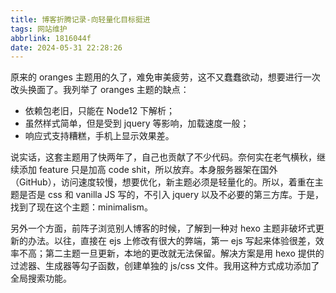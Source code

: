```yaml
---
title: 博客折腾记录-向轻量化目标挺进
tags: 网站维护
abbrlink: 1816044f
date: 2024-05-31 22:28:26
---
```


原来的 oranges 主题用的久了，难免审美疲劳，这不又蠢蠢欲动，想要进行一次改头换面了。我列举了 oranges 主题的缺点：

- 依赖包老旧，只能在 Node12 下解析；
- 虽然样式简单，但是受到 jquery 等影响，加载速度一般；
- 响应式支持糟糕，手机上显示效果差。

说实话，这套主题用了快两年了，自己也贡献了不少代码。奈何实在老气横秋，继续添加 feature 只是加高 code shit，所以放弃。本身服务器架在国外（GitHub），访问速度较慢，想要优化，新主题必须是轻量化的。所以，着重在主题是否是 css 和 vanilla JS 写的，不引入 jquery 以及不必要的第三方库。于是，找到了现在这个主题：minimalism。

另外一个方面，前阵子浏览别人博客的时候，了解到一种对 hexo 主题非破坏式更新的办法。以往，直接在 ejs 上修改有很大的弊端，第一 ejs 写起来体验很差，效率不高；第二主题一旦更新，本地的更改就无法保留。解决方案是用 hexo 提供的过滤器、生成器等勾子函数，创建单独的 js/css 文件。我用这种方式成功添加了全局搜索功能。
